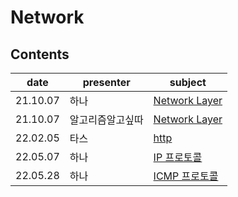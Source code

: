 # Network

## Contents

| date     | presenter | subject       |
| -------- | --------- | ------------- |
21.10.07|하나|[Network Layer](./network-layer-hanah.md)
21.10.07|알고리즘알고싶따|[Network Layer](./network-layer-algo.md)
|   22.02.05   | 타스             | [http](http.md)                      |
| 22.05.07 | 하나      | [IP 프로토콜](./ip_protocol_hanah.md) |
| 22.05.28 | 하나      | [ICMP 프로토콜](./ICMP_hanah.md) |
